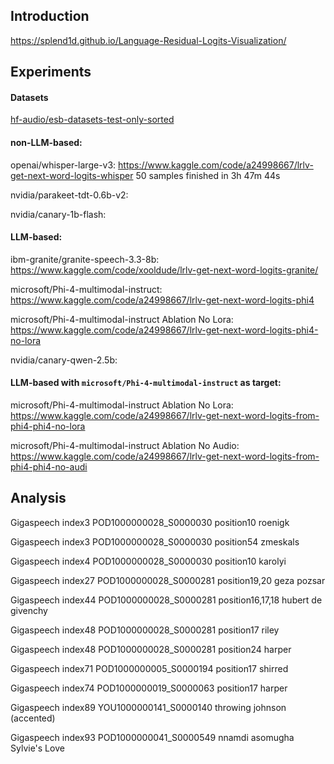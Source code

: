 ## Introduction 

https://splend1d.github.io/Language-Residual-Logits-Visualization/ 

## Experiments
#### Datasets

[hf-audio/esb-datasets-test-only-sorted](https://huggingface.co/datasets/hf-audio/esb-datasets-test-only-sorted)

#### non-LLM-based:

openai/whisper-large-v3: https://www.kaggle.com/code/a24998667/lrlv-get-next-word-logits-whisper 50 samples finished in 3h 47m 44s 

nvidia/parakeet-tdt-0.6b-v2:

nvidia/canary-1b-flash:

#### LLM-based:

ibm-granite/granite-speech-3.3-8b: https://www.kaggle.com/code/xooldude/lrlv-get-next-word-logits-granite/

microsoft/Phi-4-multimodal-instruct: https://www.kaggle.com/code/a24998667/lrlv-get-next-word-logits-phi4

microsoft/Phi-4-multimodal-instruct Ablation No Lora: https://www.kaggle.com/code/a24998667/lrlv-get-next-word-logits-phi4-no-lora

nvidia/canary-qwen-2.5b:

#### LLM-based with `microsoft/Phi-4-multimodal-instruct` as target:

microsoft/Phi-4-multimodal-instruct Ablation No Lora: https://www.kaggle.com/code/a24998667/lrlv-get-next-word-logits-from-phi4-phi4-no-lora

microsoft/Phi-4-multimodal-instruct Ablation No Audio: https://www.kaggle.com/code/a24998667/lrlv-get-next-word-logits-from-phi4-phi4-no-audi



## Analysis

Gigaspeech index3 POD1000000028_S0000030 position10 roenigk

Gigaspeech index3 POD1000000028_S0000030 position54 zmeskals

Gigaspeech index4 POD1000000028_S0000030 position10 karolyi

Gigaspeech index27 POD1000000028_S0000281 position19,20 geza pozsar

Gigaspeech index44 POD1000000028_S0000281 position16,17,18 hubert de givenchy

Gigaspeech index48 POD1000000028_S0000281 position17 riley

Gigaspeech index48 POD1000000028_S0000281 position24 harper

Gigaspeech index71 POD1000000005_S0000194 position17 shirred

Gigaspeech index74 POD1000000019_S0000063 position17 harper

Gigaspeech index89 YOU1000000141_S0000140 throwing johnson (accented)

Gigaspeech index93 POD1000000041_S0000549 nnamdi asomugha Sylvie's Love






